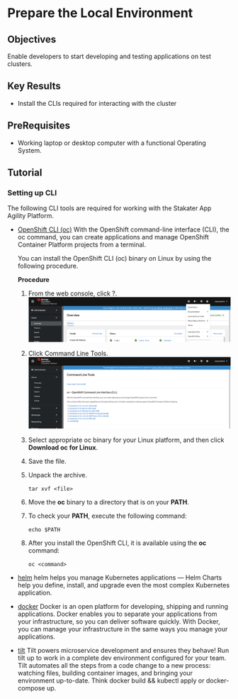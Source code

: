 # Prepare the Local Environment

## Objectives

Enable developers to start developing and testing applications on test clusters.

## Key Results

- Install the CLIs required for interacting with the cluster

## PreRequisites

- Working laptop or desktop computer with a functional Operating System.

## Tutorial

### Setting up CLI

The following CLI tools are required for working with the Stakater App Agility Platform.

- [OpenShift CLI (oc)](https://docs.openshift.com/container-platform/4.16/cli_reference/openshift_cli/getting-started-cli.html#cli-installing-cli-web-console_cli-developer-commands) With the OpenShift command-line interface (CLI), the oc command, you can create applications and manage OpenShift Container Platform projects from a terminal.

    You can install the OpenShift CLI (oc) binary on Linux by using the following procedure.

    **Procedure**

    1. From the web console, click ?.
        ![OpenShift Console](images/console1.png)
    1. Click Command Line Tools.
        ![OpenShift Console](images/console2.png)
    1. Select appropriate oc binary for your Linux platform, and then click **Download oc for Linux**.

    1. Save the file.
    1. Unpack the archive.

        ```shell
        tar xvf <file>
        ```

    1. Move the **oc** binary to a directory that is on your **PATH**.
    1. To check your **PATH**, execute the following command:

        ```shell
        echo $PATH
        ```

    1. After you install the OpenShift CLI, it is available using the **oc** command:

        ```shell
        oc <command>
        ```

- [helm](https://helm.sh/docs/intro/install/) helm helps you manage Kubernetes applications — Helm Charts help you define, install, and upgrade even the most complex Kubernetes application.

- [docker](https://docs.docker.com/get-docker/) Docker is an open platform for developing, shipping and running applications. Docker enables you to separate your applications from your infrastructure, so you can deliver software quickly. With Docker, you can manage your infrastructure in the same ways you manage your applications.

- [tilt](https://docs.tilt.dev/install.html) Tilt powers microservice development and ensures they behave! Run tilt up to work in a complete dev environment configured for your team. Tilt automates all the steps from a code change to a new process: watching files, building container images, and bringing your environment up-to-date. Think docker build && kubectl apply or docker-compose up.
